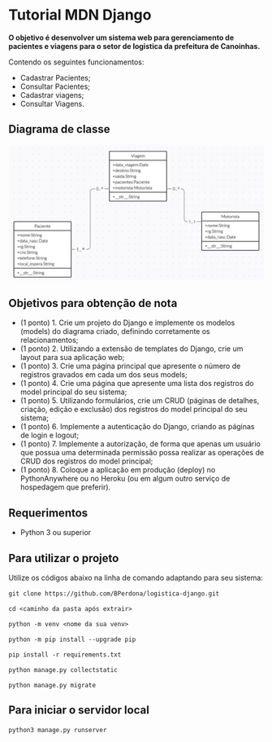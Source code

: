 # Tutorial MDN Django

**O objetivo é desenvolver um sistema web para gerenciamento de pacientes e viagens para o setor de logistica da prefeitura de Canoinhas.**

Contendo os seguintes funcionamentos:

- Cadastrar Pacientes;
- Consultar Pacientes;
- Cadastrar viagens;
- Consultar Viagens.

## Diagrama de classe

![diagram_de_classe](https://github.com/BPerdona/logistica-django/blob/main/Diagrama_Classes.png)

## Objetivos para obtenção de nota

- (1 ponto) 1. Crie um projeto do Django e implemente os modelos (models) do diagrama criado, definindo corretamente os relacionamentos;
- (1 ponto) 2. Utilizando a extensão de templates do Django, crie um layout para sua aplicação web;
- (1 ponto) 3. Crie uma página principal que apresente o número de registros gravados em cada um dos seus models;
- (1 ponto) 4. Crie uma página que apresente uma lista dos registros do model principal do seu sistema;
- (1 ponto) 5. Utilizando formulários, crie um CRUD (páginas de detalhes, criação, edição e exclusão) dos registros do model principal do seu sistema;
- (1 ponto) 6. Implemente a autenticação do Django, criando as páginas de login e logout;
- (1 ponto) 7. Implemente a autorização, de forma que apenas um usuário que possua uma determinada permissão possa realizar as operações de CRUD dos registros do model principal;
- (1 ponto) 8. Coloque a aplicação em produção (deploy) no PythonAnywhere ou no Heroku (ou em algum outro serviço de hospedagem que preferir).

## Requerimentos

- Python 3 ou superior

## Para utilizar o projeto

Utilize os códigos abaixo na linha de comando adaptando para seu sistema:

```
git clone https://github.com/BPerdona/logistica-django.git
```

```
cd <caminho da pasta após extrair>
```

```
python -m venv <nome da sua venv>
```

```
python -m pip install --upgrade pip
```

```
pip install -r requirements.txt
```

```
python manage.py collectstatic
```

```
python manage.py migrate
```

## Para iniciar o servidor local

```
python3 manage.py runserver
```
